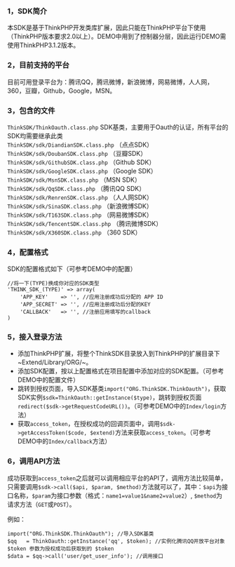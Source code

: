 ### 1，SDK简介

本SDK是基于ThinkPHP开发类库扩展，因此只能在ThinkPHP平台下使用（ThinkPHP版本要求2.0以上）。DEMO中用到了控制器分层，因此运行DEMO需使用ThinkPHP3.1.2版本。

### 2，目前支持的平台
目前可用登录平台为：腾讯QQ，腾讯微博，新浪微博，网易微博，人人网，360，豆瓣，Github，Google，MSN。

### 3，包含的文件

`ThinkSDK/ThinkOauth.class.php` SDK基类，主要用于Oauth的认证，所有平台的SDK均需要继承此类    
`ThinkSDK/sdk/DiandianSDK.class.php` （点点SDK）
`ThinkSDK/sdk/DoubanSDK.class.php` （豆瓣SDK）    
`ThinkSDK/sdk/GithubSDK.class.php` （Github SDK）    
`ThinkSDK/sdk/GoogleSDK.class.php` （Google SDK）    
`ThinkSDK/sdk/MsnSDK.class.php` （MSN SDK）    
`ThinkSDK/sdk/QqSDK.class.php` （腾讯QQ SDK）    
`ThinkSDK/sdk/RenrenSDK.class.php` （人人网SDK）    
`ThinkSDK/sdk/SinaSDK.class.php` （新浪微博SDK）    
`ThinkSDK/sdk/T163SDK.class.php` （网易微博SDK）    
`ThinkSDK/sdk/TencentSDK.class.php` （腾讯微博SDK）    
`ThinkSDK/sdk/X360SDK.class.php` （360 SDK）

### 4，配置格式

SDK的配置格式如下（可参考DEMO中的配置）

	//将一下(TYPE)换成你对应的SDK类型
	'THINK_SDK_(TYPE)' => array(
		'APP_KEY'    => '', //应用注册成功后分配的 APP ID
		'APP_SECRET' => '', //应用注册成功后分配的KEY
		'CALLBACK'   => '', //注册应用填写的callback
	)

### 5，接入登录方法

* 添加ThinkPHP扩展，将整个ThinkSDK目录放入到ThinkPHP的扩展目录下~Extend/Library/ORG/~。
* 添加SDK配置，按以上配置格式在项目配置中添加对应的SDK配置。（可参考DEMO中的配置文件）
* 跳转到授权页面，导入SDK基类`import("ORG.ThinkSDK.ThinkOauth")`，获取SDK实例`$sdk=ThinkOauth::getInstance($type)`，跳转到授权页面`redirect($sdk->getRequestCodeURL())`。（可参考DEMO中的`Index/login`方法）
* 获取`access_token`，在授权成功的回调页面中，调用`$sdk->getAccessToken($code, $extend)`方法来获取`access_token`。（可参考DEMO中的`Index/callback`方法）

### 6，调用API方法

成功获取到`access_token`之后就可以调用相应平台的API了，调用方法比较简单，只需要调用`$sdk->call($api, $param, $method)`方法就可以了，其中：`$api`为接口名称，`$param`为接口参数（格式：`name1=value1&name2=value2`）, `$method`为请求方法（`GET`或`POST`）。

例如：

	import("ORG.ThinkSDK.ThinkOauth"); //导入SDK基类
	$qq   = ThinkOauth::getInstance('qq', $token); //实例化腾讯QQ开放平台对象 $token 参数为授权成功后获取到的 $token
	$data = $qq->call('user/get_user_info'); //调用接口 